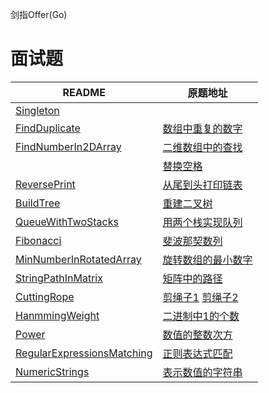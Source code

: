 剑指Offer(Go)

# 面试题

| README                                             | 原题地址 |
|----------------------------------------------------|------|
| [Singleton](singleton/singleton.md)                |      |
| [FindDuplicate](03_FindDuplicate/FindDuplicate.md) | [数组中重复的数字](https://leetcode.cn/problems/shu-zu-zhong-zhong-fu-de-shu-zi-lcof/) |
| [FindNumberIn2DArray](04_FindNumberIn2DArray/FindNumberIn2DArray.md) | [二维数组中的查找](https://leetcode.cn/problems/er-wei-shu-zu-zhong-de-cha-zhao-lcof/) |
|  | [替换空格](https://leetcode.cn/problems/ti-huan-kong-ge-lcof/) |
| [ReversePrint](06_ReversePrint/ReversePrint.md) | [从尾到头打印链表](https://leetcode.cn/problems/cong-wei-dao-tou-da-yin-lian-biao-lcof/) |
| [BuildTree](07_BuildTree/BuildTree.md) | [重建二叉树](https://leetcode.cn/problems/zhong-jian-er-cha-shu-lcof/) |
| [QueueWithTwoStacks](09_QueueWithTwoStacks/QueueWithTwoStacks.md) | [用两个栈实现队列](https://leetcode.cn/problems/yong-liang-ge-zhan-shi-xian-dui-lie-lcof/) |
| [Fibonacci](10_Fibonacci/Fibonacci.md) | [斐波那契数列](https://leetcode.cn/problems/fei-bo-na-qi-shu-lie-lcof/) |
| [MinNumberInRotatedArray](11_MinNumberInRotatedArray/binary_search_algorithm.md) | [旋转数组的最小数字](https://leetcode.cn/problems/xuan-zhuan-shu-zu-de-zui-xiao-shu-zi-lcof/)|
| [StringPathInMatrix](12_StringPathInMatrix/StringPathInMatrix.md) | [矩阵中的路径](https://leetcode.cn/problems/ju-zhen-zhong-de-lu-jing-lcof/) |
| [CuttingRope](14_CuttingRope/CuttingRope.md) | [剪绳子1](https://leetcode.cn/problems/jian-sheng-zi-lcof/) [剪绳子2](https://leetcode.cn/problems/jian-sheng-zi-ii-lcof/) |
| [HanmmingWeight](15_HammingWeight/HammingWeight.md) | [二进制中1的个数](https://leetcode.cn/problems/er-jin-zhi-zhong-1de-ge-shu-lcof/) |
| [Power](16_Power/Power.md) | [数值的整数次方](https://leetcode.cn/problems/shu-zhi-de-zheng-shu-ci-fang-lcof/) |
| [RegularExpressionsMatching](19_RegularExpressionsMatching/RegularExpressionsMatching.md) | [正则表达式匹配](https://leetcode.cn/problems/zheng-ze-biao-da-shi-pi-pei-lcof) |
| [NumericStrings](20_NumericStrings/NumericStrings.md) | [表示数值的字符串](https://leetcode.cn/problems/biao-shi-shu-zhi-de-zi-fu-chuan-lcof/) |
